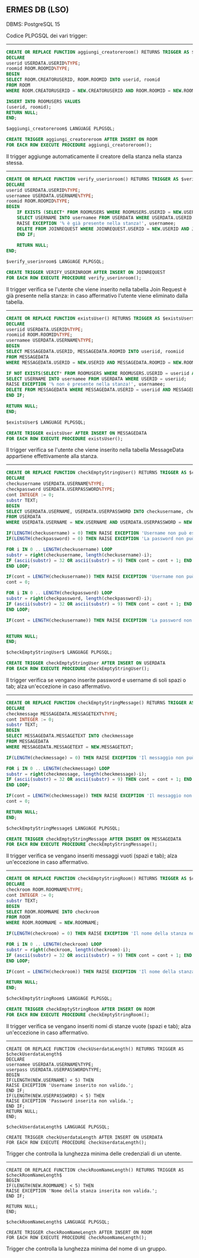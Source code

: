 ERMES DB (LSO)
--------


DBMS: PostgreSQL 15


Codice PLPGSQL dei vari trigger:

--------------------------------------------------------------------------------------------

```SQL
CREATE OR REPLACE FUNCTION aggiungi_creatoreroom() RETURNS TRIGGER AS $aggiungi_creatoreroom$
DECLARE
userid USERDATA.USERID%TYPE;
roomid ROOM.ROOMID%TYPE;
BEGIN
SELECT ROOM.CREATORUSERID, ROOM.ROOMID INTO userid, roomid
FROM ROOM
WHERE ROOM.CREATORUSERID = NEW.CREATORUSERID AND ROOM.ROOMID = NEW.ROOMID;

INSERT INTO ROOMUSERS VALUES
(userid, roomid);
RETURN NULL;
END;	

$aggiungi_creatoreroom$ LANGUAGE PLPGSQL;

CREATE TRIGGER aggiungi_creatoreroom AFTER INSERT ON ROOM
FOR EACH ROW EXECUTE PROCEDURE aggiungi_creatoreroom();
```

Il trigger aggiunge automaticamente il creatore della stanza nella stanza stessa.

--------------------------------------------------------------------------------------------

```SQL
CREATE OR REPLACE FUNCTION verify_userinroom() RETURNS TRIGGER AS $verify_userinroom$
DECLARE
userid USERDATA.USERID%TYPE;
usernamee USERDATA.USERNAME%TYPE;
roomid ROOM.ROOMID%TYPE;
BEGIN
	IF EXISTS (SELECT* FROM ROOMUSERS WHERE ROOMUSERS.USERID = NEW.USERID AND ROOMUSERS.ROOMID = NEW.ROOMID) THEN
	SELECT USERNAME INTO usernamee FROM USERDATA WHERE USERDATA.USERID = NEW.USERID;
	RAISE EXCEPTION '% è già presente nella stanza!', usernamee;
	DELETE FROM JOINREQUEST WHERE JOINREQUEST.USERID = NEW.USERID AND JOINREQUEST.ROOMID = NEW.ROOMID;
	END IF;
	
	RETURN NULL;
END;

$verify_userinroom$ LANGUAGE PLPGSQL;

CREATE TRIGGER VERIFY_USERINROOM AFTER INSERT ON JOINREQUEST
FOR EACH ROW EXECUTE PROCEDURE verify_userinroom();
```

Il trigger verifica se l'utente che viene inserito nella tabella Join Request è già presente nella stanza: in caso 
affermativo l'utente viene eliminato dalla tabella.


--------------------------------------------------------------------------------------------


```SQL
CREATE OR REPLACE FUNCTION existsUser() RETURNS TRIGGER AS $existsUser$
DECLARE
useriid USERDATA.USERID%TYPE;
roomiid ROOM.ROOMID%TYPE;
usernamee USERDATA.USERNAME%TYPE;
BEGIN
SELECT MESSAGEDATA.USERID, MESSAGEDATA.ROOMID INTO useriid, roomiid
FROM MESSAGEDATA
WHERE MESSAGEDATA.USERID = NEW.USERID AND MESSAGEDATA.ROOMID = NEW.ROOMID;

IF NOT EXISTS(SELECT* FROM ROOMUSERS WHERE ROOMUSERS.USERID = useriid AND ROOMUSERS.roomid = roomid) THEN
SELECT USERNAME INTO usernamee FROM USERDATA WHERE USERID = useriid;
RAISE EXCEPTION '% non è presente nella stanza!', usernamee;
DELETE FROM MESSAGEDATA WHERE MESSAGEDATA.USERID = useriid AND MESSAGEDATA.ROOMID = NEW.ROOMID;
END IF;

RETURN NULL;
END;	

$existsUser$ LANGUAGE PLPGSQL;

CREATE TRIGGER existsUser AFTER INSERT ON MESSAGEDATA
FOR EACH ROW EXECUTE PROCEDURE existsUser();
```

Il trigger verifica se l'utente che viene inserito nella tabella MessageData appartiene effettivamente alla stanza.


--------------------------------------------------------------------------------------------


```SQL
CREATE OR REPLACE FUNCTION checkEmptyStringUser() RETURNS TRIGGER AS $checkEmptyStringUser$
DECLARE
checkusername USERDATA.USERNAME%TYPE;
checkpassword USERDATA.USERPASSWORD%TYPE;
cont INTEGER := 0;
substr TEXT;
BEGIN
SELECT USERDATA.USERNAME, USERDATA.USERPASSWORD INTO checkusername, checkpassword
FROM USERDATA
WHERE USERDATA.USERNAME = NEW.USERNAME AND USERDATA.USERPASSWORD = NEW.USERPASSWORD;

IF(LENGTH(checkusername) = 0) THEN RAISE EXCEPTION 'Username non può essere vuoto!'; END IF;
IF(LENGTH(checkpassword) = 0) THEN RAISE EXCEPTION 'La password non può essere vuota!'; END IF;

FOR i IN 0 .. LENGTH(checkusername) LOOP
substr = right(checkusername, length(checkusername)-i);
IF (ascii(substr) = 32 OR ascii(substr) = 9) THEN cont = cont + 1; END IF;
END LOOP;

IF(cont = LENGTH(checkusername)) THEN RAISE EXCEPTION 'Username non può essere vuoto!'; END IF;
cont = 0;

FOR i IN 0 .. LENGTH(checkpassword) LOOP
substr = right(checkpassword, length(checkpassword)-i);
IF (ascii(substr) = 32 OR ascii(substr) = 9) THEN cont = cont + 1; END IF;
END LOOP;

IF(cont = LENGTH(checkusername)) THEN RAISE EXCEPTION 'La password non può essere vuota!'; END IF;


RETURN NULL;
END;	

$checkEmptyStringUser$ LANGUAGE PLPGSQL;

CREATE TRIGGER checkEmptyStringUser AFTER INSERT ON USERDATA
FOR EACH ROW EXECUTE PROCEDURE checkEmptyStringUser();
```

Il trigger verifica se vengano inserite password e username di soli spazi o tab; alza un'eccezione in caso affermativo.


--------------------------------------------------------------------------------------------


```SQL
CREATE OR REPLACE FUNCTION checkEmptyStringMessage() RETURNS TRIGGER AS $checkEmptyStringMessage$
DECLARE
checkmessage MESSAGEDATA.MESSAGETEXT%TYPE;
cont INTEGER := 0;
substr TEXT;
BEGIN
SELECT MESSAGEDATA.MESSAGETEXT INTO checkmessage
FROM MESSAGEDATA
WHERE MESSAGEDATA.MESSAGETEXT = NEW.MESSAGETEXT;

IF(LENGTH(checkmessage) = 0) THEN RAISE EXCEPTION 'Il messaggio non può essere vuoto!'; END IF;

FOR i IN 0 .. LENGTH(checkmessage) LOOP
substr = right(checkmessage, length(checkmessage)-i);
IF (ascii(substr) = 32 OR ascii(substr) = 9) THEN cont = cont + 1; END IF;
END LOOP;

IF(cont = LENGTH(checkmessage)) THEN RAISE EXCEPTION 'Il messaggio non può essere vuoto!'; END IF;
cont = 0;

RETURN NULL;
END;	

$checkEmptyStringMessage$ LANGUAGE PLPGSQL;

CREATE TRIGGER checkEmptyStringMessage AFTER INSERT ON MESSAGEDATA
FOR EACH ROW EXECUTE PROCEDURE checkEmptyStringMessage();
```

Il trigger verifica se vengano inseriti messaggi vuoti (spazi e tab); alza un'eccezione in caso affermativo.


--------------------------------------------------------------------------------------------


```SQL
CREATE OR REPLACE FUNCTION checkEmptyStringRoom() RETURNS TRIGGER AS $checkEmptyStringRoom$
DECLARE
checkroom ROOM.ROOMNAME%TYPE;
cont INTEGER := 0;
substr TEXT;
BEGIN
SELECT ROOM.ROOMNAME INTO checkroom
FROM ROOM
WHERE ROOM.ROOMNAME = NEW.ROOMNAME;

IF(LENGTH(checkroom) = 0) THEN RAISE EXCEPTION 'Il nome della stanza non può essere vuota!'; END IF;

FOR i IN 0 .. LENGTH(checkroom) LOOP
substr = right(checkroom, length(checkroom)-i);
IF (ascii(substr) = 32 OR ascii(substr) = 9) THEN cont = cont + 1; END IF;
END LOOP;

IF(cont = LENGTH(checkroom)) THEN RAISE EXCEPTION 'Il nome della stanza non può essere vuota!'; END IF;

RETURN NULL;
END;	

$checkEmptyStringRoom$ LANGUAGE PLPGSQL;

CREATE TRIGGER checkEmptyStringRoom AFTER INSERT ON ROOM
FOR EACH ROW EXECUTE PROCEDURE checkEmptyStringRoom();
```

Il trigger verifica se vengano inseriti nomi di stanze vuote (spazi e tab); alza un'eccezione in caso affermativo.


--------------------------------------------------------------------------------------------


```
CREATE OR REPLACE FUNCTION checkUserdataLength() RETURNS TRIGGER AS $checkUserdataLength$
DECLARE
usernamee USERDATA.USERNAME%TYPE;
userpass USERDATA.USERPASSWORD%TYPE;
BEGIN
IF(LENGTH(NEW.USERNAME) < 5) THEN
RAISE EXCEPTION 'Username inserito non valido.';
END IF;
IF(LENGTH(NEW.USERPASSWORD) < 5) THEN
RAISE EXCEPTION 'Password inserita non valida.';
END IF;
RETURN NULL;
END;	

$checkUserdataLength$ LANGUAGE PLPGSQL;

CREATE TRIGGER checkUserdataLength AFTER INSERT ON USERDATA
FOR EACH ROW EXECUTE PROCEDURE checkUserdataLength();
```

Trigger che controlla la lunghezza minima delle credenziali di un utente.

--------------------------------------------------------------------------------------------


```
CREATE OR REPLACE FUNCTION checkRoomNameLength() RETURNS TRIGGER AS $checkRoomNameLength$
BEGIN
IF(LENGTH(NEW.ROOMNAME) < 5) THEN
RAISE EXCEPTION 'Nome della stanza inserita non valida.';
END IF;

RETURN NULL;
END;	

$checkRoomNameLength$ LANGUAGE PLPGSQL;

CREATE TRIGGER checkRoomNameLength AFTER INSERT ON ROOM
FOR EACH ROW EXECUTE PROCEDURE checkRoomNameLength();
```


Trigger che controlla la lunghezza minima del nome di un gruppo.
